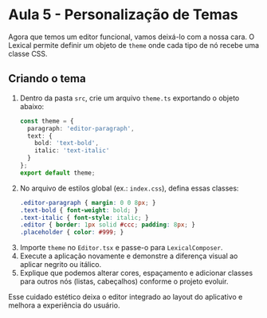 # Aula 5 - Personalização de Temas

Agora que temos um editor funcional, vamos deixá-lo com a nossa cara. O Lexical permite definir um objeto de `theme` onde cada tipo de nó recebe uma classe CSS.

## Criando o tema
1. Dentro da pasta `src`, crie um arquivo `theme.ts` exportando o objeto abaixo:
   ```ts
   const theme = {
     paragraph: 'editor-paragraph',
     text: {
       bold: 'text-bold',
       italic: 'text-italic'
     }
   };
   export default theme;
   ```
2. No arquivo de estilos global (ex.: `index.css`), defina essas classes:
   ```css
   .editor-paragraph { margin: 0 0 8px; }
   .text-bold { font-weight: bold; }
   .text-italic { font-style: italic; }
   .editor { border: 1px solid #ccc; padding: 8px; }
   .placeholder { color: #999; }
   ```
3. Importe `theme` no `Editor.tsx` e passe-o para `LexicalComposer`.
4. Execute a aplicação novamente e demonstre a diferença visual ao aplicar negrito ou itálico.
5. Explique que podemos alterar cores, espaçamento e adicionar classes para outros nós (listas, cabeçalhos) conforme o projeto evoluir.

Esse cuidado estético deixa o editor integrado ao layout do aplicativo e melhora a experiência do usuário.
